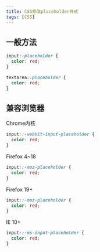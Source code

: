 ```yaml
---
title: CSS修改placeholder样式
tags: [CSS]
---
```


## 一般方法

```css
input::placeholder {
  color: red;
}

textarea::placeholder {
  color: red;
}
```

## 兼容浏览器

Chrome内核

```css
input::-webkit-input-placeholder {
  color: red;
}
```

Firefox 4~18

```css
input::-moz-placeholder {
  color: red;
}
```

Firefox 19+

```css
input::-moz-placeholder {
  color: red;
}
```

IE 10+

```css
input::-ms-input-placeholder {
  color: red;
}
```